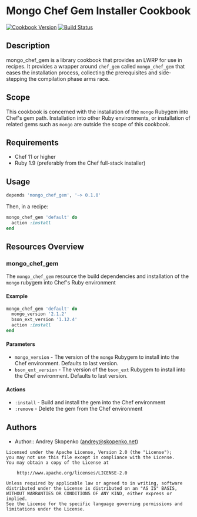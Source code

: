Mongo Chef Gem Installer Cookbook
==================================
[![Cookbook Version](https://img.shields.io/cookbook/v/mongo_chef_gem.svg)](https://supermarket.chef.io/cookbooks/mongo_chef_gem)
[![Build Status](https://secure.travis-ci.org/scopenco/mongo_chef_gem.png?branch=master)](http://travis-ci.org/scopenco/mongo_chef_gem)

Description
-----
mongo_chef_gem is a library cookbook that provides an LWRP for use
in recipes. It provides a wrapper around `chef_gem` called
`mongo_chef_gem` that eases the installation process, collecting the
prerequisites and side-stepping the compilation phase arms race.

Scope
-----
This cookbook is concerned with the installation of the `mongo`
Rubygem into Chef's gem path. Installation into other Ruby
environments, or installation of related gems such as `mongo` are
outside the scope of this cookbook.

Requirements
------------
* Chef 11 or higher
* Ruby 1.9 (preferably from the Chef full-stack installer)

Usage
-----
```ruby
depends 'mongo_chef_gem', '~> 0.1.0'
```

Then, in a recipe:

```ruby
mongo_chef_gem 'default' do
  action :install
end
```

Resources Overview
------------------
### mongo_chef_gem

The `mongo_chef_gem` resource the build dependencies and installation
of the `mongo` rubygem into Chef's Ruby environment

#### Example
```ruby
mongo_chef_gem 'default' do
  mongo_version '2.1.2'
  bson_ext_version '1.12.4'
  action :install
end
```
#### Parameters
- `mongo_version` - The version of the `mongo` Rubygem to install into
  the Chef environment. Defaults to last version.
- `bson_ext_version` - The version of the `bson_ext` Rubygem to install into
  the Chef environment. Defaults to last version.

#### Actions
- `:install` - Build and install the gem into the Chef environment
- `:remove` - Delete the gem from the Chef environment

Authors
-------

- Author:: Andrey Skopenko (<andrey@skopenko.net>)

```
Licensed under the Apache License, Version 2.0 (the "License");
you may not use this file except in compliance with the License.
You may obtain a copy of the License at

    http://www.apache.org/licenses/LICENSE-2.0

Unless required by applicable law or agreed to in writing, software
distributed under the License is distributed on an "AS IS" BASIS,
WITHOUT WARRANTIES OR CONDITIONS OF ANY KIND, either express or implied.
See the License for the specific language governing permissions and
limitations under the License.
```
